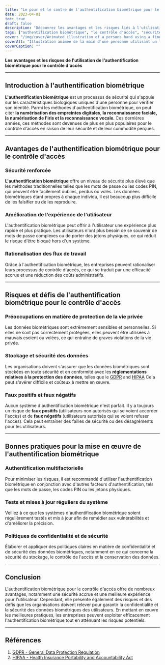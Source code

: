 ```yaml
---
title: "Le pour et le contre de l'authentification biométrique pour le contrôle d'accès"
date: 2023-04-01
toc: true
draft: false
description: "Découvrez les avantages et les risques liés à l'utilisation de l'authentification biométrique pour le contrôle d'accès, y compris la sécurité renforcée, les problèmes de confidentialité et les meilleures pratiques de mise en œuvre."
tags: ["authentification biométrique", "le contrôle d'accès", "sécurité", "vie privée", "protection des données", "GDPR", "HIPAA", "faux positifs", "faux négatifs", "authentification multifactorielle", "test du système", "politiques de sécurité", "efficiency", "commodité", "identité unique", "des flux de travail rationalisés", "vulnérabilités", "atténuation des risques", "expérience utilisateur", "cybersécurité"]
cover: "/img/cover/Animated_illustration_of_a_persons_hand_using_a_fingerprint.png"
coverAlt: "Illustration animée de la main d'une personne utilisant un lecteur d'empreintes digitales pour accéder à une zone sécurisée, le visage et l'iris de la personne étant également visibles en arrière-plan."
coverCaption: ""
---
```


**Les avantages et les risques de l'utilisation de l'authentification biométrique pour le contrôle d'accès**

______

## Introduction à l'authentification biométrique

**L'authentification biométrique** est un processus de sécurité qui s'appuie sur les caractéristiques biologiques uniques d'une personne pour vérifier son identité. Parmi les méthodes d'authentification biométrique, on peut citer **la numérisation des empreintes digitales, la reconnaissance faciale, la numérisation de l'iris et la reconnaissance vocale**. Ces dernières années, ces méthodes sont devenues de plus en plus populaires pour le contrôle d'accès en raison de leur sécurité et de leur commodité perçues.

______

## Avantages de l'authentification biométrique pour le contrôle d'accès

### Sécurité renforcée

**L'authentification biométrique** offre un niveau de sécurité plus élevé que les méthodes traditionnelles telles que les mots de passe ou les codes PIN, qui peuvent être facilement oubliés, perdus ou volés. Les données biométriques étant propres à chaque individu, il est beaucoup plus difficile de les falsifier ou de les reproduire.

### Amélioration de l'expérience de l'utilisateur

L'authentification biométrique peut offrir à l'utilisateur une expérience plus rapide et plus pratique. Les utilisateurs n'ont plus besoin de se souvenir de mots de passe complexes ou de porter des jetons physiques, ce qui réduit le risque d'être bloqué hors d'un système.

### Rationalisation des flux de travail

Grâce à l'authentification biométrique, les entreprises peuvent rationaliser leurs processus de contrôle d'accès, ce qui se traduit par une efficacité accrue et une réduction des coûts administratifs.

______

## Risques et défis de l'authentification biométrique pour le contrôle d'accès

### Préoccupations en matière de protection de la vie privée

Les données biométriques sont extrêmement sensibles et personnelles. Si elles ne sont pas correctement protégées, elles peuvent être utilisées à mauvais escient ou volées, ce qui entraîne de graves violations de la vie privée.

### Stockage et sécurité des données

Les organisations doivent s'assurer que les données biométriques sont stockées en toute sécurité et en conformité avec les **réglementations relatives à la protection des données**, telles que le [GDPR](https://gdpr.eu/) and [HIPAA](https://www.hhs.gov/hipaa/index.html) Cela peut s'avérer difficile et coûteux à mettre en œuvre.

### Faux positifs et faux négatifs

Aucun système d'authentification biométrique n'est parfait. Il y a toujours un risque de **faux positifs** (utilisateurs non autorisés qui se voient accorder l'accès) et de **faux négatifs** (utilisateurs autorisés qui se voient refuser l'accès). Cela peut entraîner des failles de sécurité ou des désagréments pour les utilisateurs.

______

## Bonnes pratiques pour la mise en œuvre de l'authentification biométrique

### Authentification multifactorielle

Pour minimiser les risques, il est recommandé d'utiliser l'authentification biométrique en conjonction avec d'autres facteurs d'authentification, tels que les mots de passe, les codes PIN ou les jetons physiques.

### Tests et mises à jour réguliers du système

Veillez à ce que les systèmes d'authentification biométrique soient régulièrement testés et mis à jour afin de remédier aux vulnérabilités et d'améliorer la précision.

### Politiques de confidentialité et de sécurité

Élaborer et appliquer des politiques claires en matière de confidentialité et de sécurité des données biométriques, notamment en ce qui concerne la sécurité du stockage, le contrôle de l'accès et la conservation des données.

______

## Conclusion

L'authentification biométrique pour le contrôle d'accès offre de nombreux avantages, notamment une sécurité accrue et une meilleure expérience pour l'utilisateur. Cependant, elle présente également des risques et des défis que les organisations doivent relever pour garantir la confidentialité et la sécurité des données biométriques des utilisateurs. En mettant en œuvre les meilleures pratiques, les entreprises peuvent exploiter efficacement l'authentification biométrique tout en atténuant les risques potentiels.

______

## Références

1. [GDPR - General Data Protection Regulation](https://gdpr.eu/)
2. [HIPAA - Health Insurance Portability and Accountability Act](https://www.hhs.gov/hipaa/index.html)

